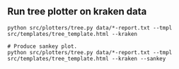 







## Run tree plotter on kraken data

    python src/plotters/tree.py data/*-report.txt --tmpl src/templates/tree_template.html --kraken
    
    # Produce sankey plot.
    python src/plotters/tree.py data/*-report.txt --tmpl src/templates/tree_template.html --kraken --sankey 